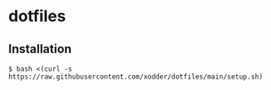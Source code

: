 # dotfiles

## Installation
```console
$ bash <(curl -s https://raw.githubusercontent.com/xodder/dotfiles/main/setup.sh)
```
